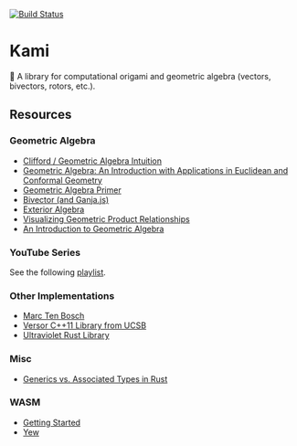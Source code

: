[![Build Status](https://travis-ci.org/mwalczyk/kami.svg?branch=master)](https://travis-ci.org/github/mwalczyk/kami) 

# Kami

🦢 A library for computational origami and geometric algebra (vectors, bivectors, rotors, etc.).

## Resources

### Geometric Algebra
- [Clifford / Geometric Algebra Intuition](https://www.euclideanspace.com/maths/algebra/clifford/index.htm)
- [Geometric Algebra: An Introduction with Applications in Euclidean and Conformal Geometry](https://scholarworks.sjsu.edu/cgi/viewcontent.cgi?article=7943&context=etd_theses)
- [Geometric Algebra Primer](http://www.jaapsuter.com/geometric-algebra.pdf)
- [Bivector (and Ganja.js)](https://bivector.net/doc.html)
- [Exterior Algebra](https://en.wikipedia.org/wiki/Exterior_algebra)
- [Visualizing Geometric Product Relationships](https://www.shapeoperator.com/2019/01/07/relating-dot-wedge/)
- [An Introduction to Geometric Algebra](https://bitworking.org/news/ga/2d/)

### YouTube Series
See the following [playlist](https://www.youtube.com/playlist?list=PLpzmRsG7u_gqaTo_vEseQ7U8KFvtiJY4K).

### Other Implementations
- [Marc Ten Bosch](https://marctenbosch.com/quaternions/code.htm)
- [Versor C++11 Library from UCSB](http://versor.mat.ucsb.edu/)
- [Ultraviolet Rust Library](https://github.com/termhn/ultraviolet)

### Misc
- [Generics vs. Associated Types in Rust](https://stackoverflow.com/questions/32059370/when-is-it-appropriate-to-use-an-associated-type-versus-a-generic-type)

### WASM
- [Getting Started](https://dev.to/sendilkumarn/rust-and-webassembly-for-the-masses-wasm-pack-3d6p)
- [Yew](https://yew.rs/docs/)